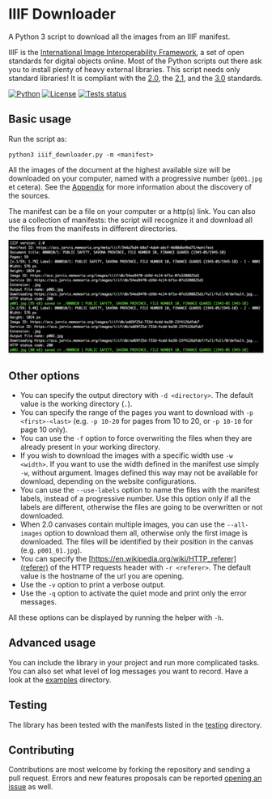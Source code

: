 # IIIF Downloader
A Python 3 script to download all the images from an IIIF manifest.

IIIF is the [International Image Interoperability Framework](https://iiif.io/), a set of open standards for digital objects online. Most of the Python scripts out there ask you to install plenty of heavy external libraries. This script needs only standard libraries! It is compliant with the [2.0](https://iiif.io/api/presentation/2.0), the [2.1](https://iiif.io/api/presentation/2.1), and the [3.0](https://iiif.io/api/presentation/3.0) standards.

[![Python](https://img.shields.io/badge/python-3.11-blue)](https://www.python.org/) [![License](https://img.shields.io/badge/license-MIT-blue)](https://opensource.org/license/MIT) [![Tests status](https://github.com/ClaudioMartino/IIIF-Downloader/actions/workflows/tests.yml/badge.svg)](https://github.com/ClaudioMartino/IIIF-Downloader/actions)

## Basic usage

Run the script as:

```
python3 iiif_downloader.py -m <manifest>
```

All the images of the document at the highest available size will be downloaded on your computer, named with a progressive number (`p001.jpg` et cetera). See the [Appendix](Appendix.md) for more information about the discovery of the sources.

The manifest can be a file on your computer or a http(s) link. You can also use a collection of manifests: the script will recognize it and download all the files from the manifests in different directories.

![Screenshot of the downloader.](img.png)

## Other options

* You can specify the output directory with `-d <directory>`. The default value is the working directory (`.`).
* You can specify the range of the pages you want to download with `-p <first>-<last>` (e.g. `-p 10-20` for pages from 10 to 20, or `-p 10-10` for page 10 only).
* You can use the `-f` option to force overwriting the files when they are already present in your working directory.
* If you wish to download the images with a specific width use `-w <width>`. If you want to use the width defined in the manifest use simply `-w`, without argument. Images defined this way may not be available for download, depending on the website configurations.
* You can use the `--use-labels` option to name the files with the manifest labels, instead of a progressive number. Use this option only if all the labels are different, otherwise the files are going to be overwritten or not downloaded.
* When 2.0 canvases contain multiple images, you can use the `--all-images` option to download them all, otherwise only the first image is downloaded. The files will be identified by their position in the canvas (e.g. `p001_01.jpg`).
* You can specify the [https://en.wikipedia.org/wiki/HTTP_referer](referer) of the HTTP requests header with `-r <referer>`. The default value is the hostname of the url you are opening.
* Use the `-v` option to print a verbose output.
* Use the `-q` option to activate the quiet mode and print only the error messages.

All these options can be displayed by running the helper with `-h`.

## Advanced usage

You can include the library in your project and run more complicated tasks. You can also set what level of log messages you want to record. Have a look at the [examples](examples) directory.

## Testing

The library has been tested with the manifests listed in the [testing](testing) directory.

## Contributing

Contributions are most welcome by forking the repository and sending a pull request. Errors and new features proposals can be reported [opening an issue](https://github.com/ClaudioMartino/IIIF-Downloader/issues/new/choose) as well.
